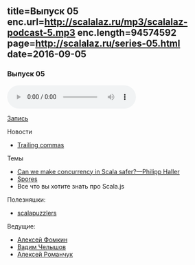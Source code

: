 title=Выпуск 05
enc.url=http://scalalaz.ru/mp3/scalalaz-podcast-5.mp3
enc.length=94574592
page=http://scalalaz.ru/series-05.html
date=2016-09-05
----
### Выпуск 05

<audio controls="" class="audio-panel">
    <source src="http://scalalaz.ru/mp3/scalalaz-podcast-5.mp3" type="audio/mpeg">
</audio>

[Запись](http://scalalaz.ru/mp3/scalalaz-podcast-5.mp3)

Новости

- [Trailing commas](https://github.com/scala/scala.github.com/pull/533)

Темы

- [Can we make concurrency in Scala safer?—Philipp Haller](https://www.youtube.com/watch?v=nwWvPeX6U9w)
- [Spores](http://docs.scala-lang.org/sips/pending/spores.html)
- Все что вы хотите знать про Scala.js

Полезняшки:

- [scalapuzzlers](http://scalapuzzlers.com/)

Ведущие:

- [Алексей Фомкин](http://github.com/fomkin)
- [Вадим Челышов](http://github.com/dos65)
- [Алексей Романчук](http://github.com/13h3r)
